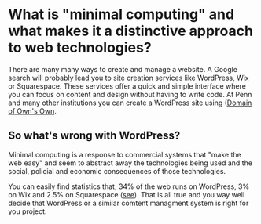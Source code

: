 # What is "minimal computing" and what makes it a distinctive approach to web technologies? 

There are many many ways to create and manage a website. A Google search will probably lead you to site creation services like WordPress, Wix or Squarespace. 
These services offer a quick and simple interface where you can focus on content and design without having to write code.
At Penn and many other institutions you can create a WordPress site using ([Domain of Own's Own](https://domains.library.upenn.edu/learn-more/).

## So what's wrong with WordPress?
Minimal computing is a response to commercial systems that "make the web easy" and seem to abstract away the technologies being used and the social, policial and economic consequences of those technologies.


You can easily find statistics that, 34% of the web runs on WordPress, 3% on Wix and 2.5% on Squarespace ([see](https://w3techs.com/technologies/overview/content_management)). 
That is all true and you way well decide that WordPress or a similar comtent managment system is right for you project. 
